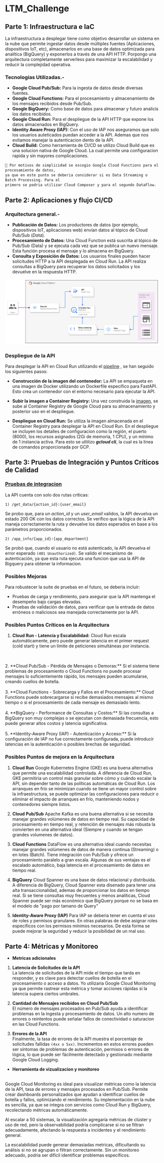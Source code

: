 # LTM_Challenge


## Parte 1: Infraestructura e IaC

La infraestructura a desplegar tiene como objetivo desarrollar un sistema en la nube que permite ingestar 
datos desde múltiples fuentes (Aplicaciones, dispositivos IoT, etc), almacenarlos en una base de 
datos optimizada para analítica (BigQuery) y exponerlos a través de una API HTTP. 
Porpongo una arquitectura completamente serverless para maximizar la escalabilidad y reducir 
la complejidad operativa.

### Tecnologías Utilizadas.- 

- **Google Cloud Pub/Sub:** Para la ingesta de datos desde diversas fuentes.
- **Google Cloud Functions:** Para el procesamiento y almacenamiento de los mensajes recibidos desde Pub/Sub.
- **Google BigQuery:** Como base de datos para almacenar y futuro analicis los datos recibidos.
- **Google Cloud Run:** Para el despliegue de la API HTTP que expone los datos almacenados en BigQuery.
- **Identity Aware Proxy (IAP):** Con el uso de IAP nos aseguramos que solo los usuarios auteticados puedan 
acceder a la API. Ademas que nos evitamos manejar la autenticacion dento de la API.
- **Cloud Build:** Como herramienta de CI/CD se utilizo Cloud Build que es una solucion nativa de Google Cloud. La cual 
permite una configuracion rapida y sin mayores complicaciones.

```
🔔 Por motivos de simplicidad se escogio Google Cloud Functions para el procesamiento de datos, 
ya que en este punto se deberia considerar si es Data Streaming o  Batch Processing. Para el 
primero se podria utilizar Cloud Composer y para el segundo DataFlow.
```


## Parte 2: Aplicaciones y flujo CI/CD

### Arquitectura general.-

- **Publicación de Datos:** Los productores de datos (por ejemplo, dispositivos IoT, aplicaciones web) envían datos 
al tópico de Cloud Pub/Sub (_Data_).
- **Procesamiento de Datos:** Una Cloud Function está suscrita al tópico de Pub/Sub (Data) y se ejecuta cada vez que 
se publica un nuevo mensaje. Esta función procesa el mensaje y lo almacena en BigQuery.
- **Consulta y Exposición de Datos:** Los usuarios finales pueden hacer solicitudes HTTP a la API 
desplegada en Cloud Run. La API realiza consultas a BigQuery para recuperar los datos solicitados y 
los devuelve en la respuesta HTTP.


![img.png](img.png)

### Despliegue de la API
Para desplegar la API en Cloud Run utilizando el [pipeline](./build/cloudbuild.yaml) , se han
seguido los siguientes pasos:

- **Construcción de la imagen del contenedor:**
La API se empaqueta en una imagen de Docker utilizando un Dockerfile específico para FastAPI.
Esto crea un contenedor con el entorno necesario para ejecutar la API.

- **Subir la imagen a Container Registry:**
Una vez construida la [imagen](./build/FastAPI.Dockerfile), se sube al Container Registry de Google Cloud para 
su almacenamiento y posterior uso en el despliegue. 

- **Despliegue en Cloud Run:**
Se utiliza la imagen almacenada en el Container Registry para desplegar la API en Cloud Run.
En el despliegue se incluyen los detalles de configuracion como la región, el puerto (8000), 
los recursos asignados (2Gi de memoria, 1 CPU), y un mínimo de 1 instancia activa. Para esto se 
ultilizo _**gcloud cli**_, la cual es la linea de comandos proporcionada por GCP.


## Parte 3: Pruebas de Integración y Puntos Críticos de Calidad

### [Pruebas de integracion](./api/tests/test_api.py)
La API cuenta con solo dos rutas críticas:
```shell
1) /get_data/{action_id}:{user_email}
```
Se probo que, para un _action_id_ y un _user_email_ validos, la API devuelva un estado 200 OK con los datos correctos.
Se verifico que la lógica de la API maneja correctamente la ruta y devuelve los datos esperados en base a los parámetros proporcionados.

```shell
2) /app_info/{app_id}:{app_department}
```
Se probó que, cuando el usuario no está autenticado, la API devuelva el error esperado `(401 Unauthorized)`.
Se valido el mecanismo de autenticación, ya que esta ruta ejecuta una funcion que usa la API de Bigquery para obtener la informacion.

### Posibles Mejoras
Para robustecer la suite de pruebas en el futuro, se deberia incluir:

- Pruebas de carga y rendimiento, para asegurar que la API mantenga el desempeño bajo cargas elevadas.
- Pruebas de validación de datos, para verificar que la entrada de datos erróneos o maliciosos sea manejada 
correctamente por la API.


### Posibles Puntos Críticos en la Arquitectura

1. **Cloud Run - Latencia y Escalabilidad:**
Cloud Run escala automáticamente, pero puede generar latencia en el primer request 
(cold start) y tiene un límite de peticiones simultáneas por instancia. 
</br>
</br>
2. **Cloud Pub/Sub - Pérdida de Mensajes o Demoras:**
Si el sistema tiene problemas de procesamiento o Cloud Functions no puede procesar mensajes lo suficientemente rápido, 
los mensajes pueden acumularse, creando cuellos de botella.
</br>
</br>
3. **Cloud Functions - Sobrecarga y Fallos en el Procesamiento:**
Cloud Functions puede sobrecargarse si recibe demasiados mensajes al mismo tiempo o si el procesamiento 
de cada mensaje es demasiado lento.
</br>
</br>
4. **BigQuery - Performance de Consultas y Costos:**
Si las consultas a BigQuery son muy complejas o se ejecutan con demasiada frecuencia, esto puede generar 
altos costos y latencia significativa.
</br>
</br>
5. **Identity-Aware Proxy (IAP) - Autenticación y Acceso:**
Si la configuración de IAP no fue correctamente configurada, puede introducir latencias en la autenticación o posibles 
brechas de seguridad.

### Posibles Puntos de mejora en la Arquitectura

1. **Cloud Run**
Google Kubernetes Engine (GKE) es una buena alternativa que permite una escalabilidad controlada. 
A diferencia de Cloud Run, GKE permitiria un control más granular sobre cómo y cuándo escalar la API, 
sin depender tanto de las políticas automáticas de Cloud Run.
Los arranques en frío se minimizan cuando se tiene un mayor control sobre la infraestructura, se puede optimizar 
las configuraciones para reducir o eliminar el impacto de arranques en frío, manteniendo nodos y contenedores siempre listos.


2. **Cloud Pub/Sub**
Apache Kafka es una buena alternativa si se necesita manejar grandes volúmenes de datos en tiempo real. Su capacidad 
de procesamiento en tiempo real, y retención de mensajes más robusta la convierten en una alternativa ideal (Siempre 
y cuando se tengan grandes volumenes de datos).


3. **Cloud Functions**
DataFlow es una alternativa ideal cuando necesitas manejar grandes volúmenes de datos de manera continua (Streaming) o 
en lotes (Batch). Tiene integración con Pub/Sub y ofrece un procesamiento paralelo a gran escala.
Algunas de sus ventajas es el escalado automático, baja latencia en el procesamiento de datos en 
tiempo real.


4. **BigQuery**
Cloud Spanner es una base de datos relacional y distribuida. A diferencia de BigQuery, Cloud Spanner esta disenado para
tener una alta transaccionalidad, ademas de proporcionar los datos en tiempo real.
Si se tiene consultas muy frecuentes y menos analíticas, Cloud Spanner puede ser más económico que BigQuery 
porque no se basa en el modelo de "pago por tamano de Query"


5. **Identity-Aware Proxy (IAP)**
Para IAP se deberia tener en cuenta el uso de roles y permisos granulares. En otras palabras de debe asignar 
roles específicos con los permisos mínimos necesarios. De esta forma se puede mejorar la seguridad y reducir 
la posibilidad de un mal uso.

## Parte 4: Métricas y Monitoreo

- **Metricas adicionales**
1) **Latencia de Solicitudes de la API**</br>
La latencia de solicitudes de la API mide el tiempo que tarda en responder, y es clave para detectar
cuellos de botella en el procesamiento o acceso a datos. Yo utilizaria Google Cloud Monitoring ya que permite rastrear 
esta métrica y tomar acciones rápidas si la latencia supera ciertos umbrales.


2) **Cantidad de Mensajes recibidos en Cloud Pub/Sub**</br>
El número de mensajes procesados en Pub/Sub ayuda a identificar problemas en la ingesta y procesamiento de datos. 
Un alto numero de errores o reintentos puede señalar fallos de conectividad o saturacion en las Cloud Functions.


3) **Errores de la API**</br>
Finalmente, la tasa de errores de la API muestra el porcentaje de solicitudes fallidas `(4xx o 5xx)`. 
Incrementos en estos errores pueden ser síntomas de problemas de autenticación, permisos o errores de lógica, 
lo que puede ser fácilmente detectado y gestionado mediante Google Cloud Logging.

- **Herramienta de vizualizacion y monitoreo**
</br>
Google Cloud Monitoring es ideal para visualizar métricas como la latencia de la API, 
tasa de errores y mensajes procesados en Pub/Sub. Permite crear dashboards personalizados 
que ayudan a identificar cuellos de botella y fallos, optimizando el rendimiento. 
Su implementación en la nube es sencilla, ya que se integra con servicios como Cloud Run y BigQuery, 
recolectando métricas automáticamente. 


Al escalar a 50 sistemas, la visualización agregaría métricas de clúster y uso de red, 
pero la observabilidad podría complicarse si no se filtran adecuadamente, afectando la respuesta a incidentes 
y el rendimiento general.


La escalabilidad puede generar demasiadas metricas, dificultando su análisis si no se agrupan o filtran correctamente. 
Sin un monitoreo adecuado, podría ser difícil identificar problemas específicos.